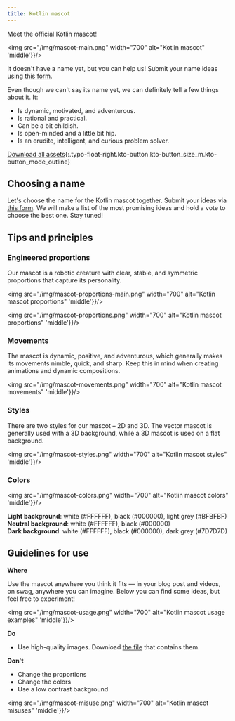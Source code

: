 ```yaml
---
title: Kotlin mascot
---
```



Meet the official Kotlin mascot!

<img src="/img/mascot-main.png" width="700" alt="Kotlin mascot"  'middle'}}/>

It doesn't have a name yet, but you can help us! Submit your name ideas using [this form](https://forms.gle/yktEz3xCAwKEm9cx9).

Even though we can't say its name yet, we can definitely tell a few things about it. It:
* Is dynamic, motivated, and adventurous.
* Is rational and practical.
* Can be a bit childish.
* Is open-minded and a little bit hip.
* Is an erudite, intelligent, and curious problem solver.

[Download all assets](https://drive.google.com/file/d/1fJrVCSXTuD9tcVy2BMlmx0B-rxAsdvtN){:.typo-float-right.kto-button.kto-button_size_m.kto-button_mode_outline}

## Choosing a name

Let's choose the name for the Kotlin mascot together. Submit your ideas via [this form](https://forms.gle/yktEz3xCAwKEm9cx9).
We will make a list of the most promising ideas and hold a vote to choose the best one. Stay tuned!

## Tips and principles

### Engineered proportions

Our mascot is a robotic creature with clear, stable, and symmetric proportions that capture its personality.

<img src="/img/mascot-proportions-main.png" width="700" alt="Kotlin mascot proportions"  'middle'}}/>

<img src="/img/mascot-proportions.png" width="700" alt="Kotlin mascot proportions"  'middle'}}/>

### Movements

The mascot is dynamic, positive, and adventurous, which generally makes its movements nimble, quick, and sharp.
Keep this in mind when creating animations and dynamic compositions.

<img src="/img/mascot-movements.png" width="700" alt="Kotlin mascot movements"  'middle'}}/>

### Styles

There are two styles for our mascot – 2D and 3D. The vector mascot is generally used with a 3D background,
while a 3D mascot is used on a flat background.

<img src="/img/mascot-styles.png" width="700" alt="Kotlin mascot styles"  'middle'}}/>

### Colors

<img src="/img/mascot-colors.png" width="700" alt="Kotlin mascot colors"  'middle'}}/>

**Light background**: white (#FFFFFF), black (#000000), light grey (#BFBFBF)  
**Neutral background**: white (#FFFFFF), black (#000000)  
**Dark background**: white (#FFFFFF), black (#000000), dark grey (#7D7D7D)

## Guidelines for use

**Where**

Use the mascot anywhere you think it fits — in your blog post and videos, on swag, anywhere you can imagine. Below you
can find some ideas, but feel free to experiment!

<img src="/img/mascot-usage.png" width="700" alt="Kotlin mascot usage examples"  'middle'}}/>

**Do**
* Use high-quality images. Download [the file](https://drive.google.com/file/d/1fJrVCSXTuD9tcVy2BMlmx0B-rxAsdvtN)
that contains them.

**Don't**
* Change the proportions
* Change the colors
* Use a low contrast background

<img src="/img/mascot-misuse.png" width="700" alt="Kotlin mascot misuses"  'middle'}}/>
